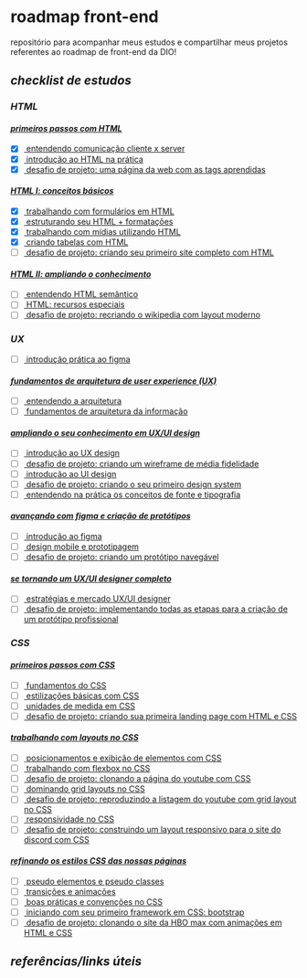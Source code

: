 # roadmap front-end
repositório para acompanhar meus estudos e compartilhar meus projetos referentes ao roadmap de front-end da DIO!

## *checklist de estudos*
### *HTML*
#### <ins> *primeiros passos com HTML*
- [x] <a href="https://hermes.digitalinnovation.one/certificates/2DE6146D.pdf?_gl=1*1gx3xiy*_ga*MTcyNTAxNjE5NC4xNjg3MzU3ODMw*_ga_7GXMH3CQ72*MTY5OTY0MTY1OS40Ni4xLjE2OTk2NDI3ODkuNTkuMC4w"> entendendo comunicação cliente x server </a>
- [x] <a href="https://hermes.digitalinnovation.one/certificates/EE265DD9.pdf?_gl=1*tswnj1*_ga*MTcyNTAxNjE5NC4xNjg3MzU3ODMw*_ga_7GXMH3CQ72*MTY5OTY0MTY1OS40Ni4xLjE2OTk2NDMxMTIuMTUuMC4w"> introdução ao HTML na prática </a>
- [x] <a href="https://hermes.digitalinnovation.one/certificates/2BBEA8D9.pdf?_gl=1*1vqpml3*_ga*MTcyNTAxNjE5NC4xNjg3MzU3ODMw*_ga_7GXMH3CQ72*MTY5OTY0MTY1OS40Ni4xLjE2OTk2NDMyMTIuNjAuMC4w"> desafio de projeto: uma página da web com as tags aprendidas </a>

#### <ins> *HTML I: conceitos básicos*
- [x] <a href="https://hermes.digitalinnovation.one/certificates/7948A33D.pdf?_gl=1*1nv2mrq*_ga*MTcyNTAxNjE5NC4xNjg3MzU3ODMw*_ga_7GXMH3CQ72*MTY5OTY0MTY1OS40Ni4xLjE2OTk2NDMzNzAuNTkuMC4w"> trabalhando com formulários em HTML </a>
- [x] <a href="https://hermes.digitalinnovation.one/certificates/1F72C60C.pdf?_gl=1*1d18iiy*_ga*MTcyNTAxNjE5NC4xNjg3MzU3ODMw*_ga_7GXMH3CQ72*MTY5OTY0MTY1OS40Ni4xLjE2OTk2NDM1NDMuNTkuMC4w"> estruturando seu HTML + formatações </a>
- [x] <a href="https://hermes.digitalinnovation.one/certificates/F00B5221.pdf?_gl=1*1g3vi2l*_ga*MTcyNTAxNjE5NC4xNjg3MzU3ODMw*_ga_7GXMH3CQ72*MTY5OTY0MTY1OS40Ni4xLjE2OTk2NDM2OTMuNTkuMC4w"> trabalhando com mídias utilizando HTML</a>
- [x] <a href="https://hermes.digitalinnovation.one/certificates/9EDA4BAA.pdf?_gl=1*awuij1*_ga*MTcyNTAxNjE5NC4xNjg3MzU3ODMw*_ga_7GXMH3CQ72*MTY5OTY0MTY1OS40Ni4xLjE2OTk2NDM4MjguNjAuMC4w"> criando tabelas com HTML </a>
- [ ] <a href=""> desafio de projeto: criando seu primeiro site completo com HTML </a> 

#### <ins> *HTML II: ampliando o conhecimento*
- [ ] <a href=""> entendendo HTML semântico </a>
- [ ] <a href=""> HTML: recursos especiais </a>
- [ ] <a href=""> desafio de projeto: recriando o wikipedia com layout moderno </a>

### *UX*
- [ ] <a href=""> introdução prática ao figma</a>

#### <ins> *fundamentos de arquitetura de user experience (UX)*
- [ ] <a href=""> entendendo a arquitetura </a>
- [ ] <a href=""> fundamentos de arquitetura da informação </a>

#### <ins> *ampliando o seu conhecimento em UX/UI design*
- [ ] <a href=""> introdução ao UX design </a>
- [ ] <a href=""> desafio de projeto: criando um wireframe de média fidelidade </a>
- [ ] <a href=""> introdução ao UI design </a>
- [ ] <a href=""> desafio de projeto: criando o seu primeiro design system </a>
- [ ] <a href=""> entendendo na prática os conceitos de fonte e tipografia </a>

#### <ins> *avançando com figma e criação de protótipos*
- [ ] <a href=""> introdução ao figma </a>
- [ ] <a href=""> design mobile e prototipagem </a>
- [ ] <a href=""> desafio de projeto: criando um protótipo navegável </a>

#### <ins> *se tornando um UX/UI designer completo*
- [ ] <a href=""> estratégias e mercado UX/UI designer </a>
- [ ] <a href=""> desafio de projeto: implementando todas as etapas para a criação de um protótipo profissional </a>

### *CSS*
#### <ins> *primeiros passos com CSS*
- [ ] <a href=""> fundamentos do CSS</a>
- [ ] <a href=""> estilizações básicas com CSS </a>
- [ ] <a href=""> unidades de medida em CSS </a>
- [ ] <a href=""> desafio de projeto: criando sua primeira landing page com HTML e CSS </a>

#### <ins> *trabalhando com layouts no CSS*
- [ ] <a href=""> posicionamentos e exibição de elementos com CSS </a>
- [ ] <a href=""> trabalhando com flexbox no CSS </a>
- [ ] <a href=""> desafio de projeto: clonando a página do youtube com CSS </a>
- [ ] <a href=""> dominando grid layouts no CSS </a>
- [ ] <a href=""> desafio de projeto: reproduzindo a listagem do youtube com grid layout no CSS </a>
- [ ] <a href=""> responsividade no CSS </a>
- [ ] <a href=""> desafio de projeto: construindo um layout responsivo para o site do discord com CSS </a>

#### <ins> *refinando os estilos CSS das nossas páginas*
- [ ] <a href=""> pseudo elementos e pseudo classes </a>
- [ ] <a href=""> transições e animações </a>
- [ ] <a href=""> boas práticas e convenções no CSS </a>
- [ ] <a href=""> iniciando com seu primeiro framework em CSS: bootstrap </a>
- [ ] <a href=""> desafio de projeto: clonando o site da HBO max com animações em HTML e CSS </a>

## *referências/links úteis*